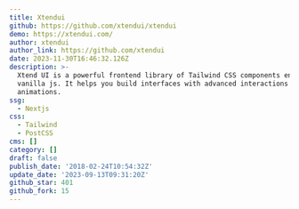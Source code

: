 ```yaml
---
title: Xtendui
github: https://github.com/xtendui/xtendui
demo: https://xtendui.com/
author: xtendui
author_link: https://github.com/xtendui
date: 2023-11-30T16:46:32.126Z
description: >-
  Xtend UI is a powerful frontend library of Tailwind CSS components enhanced by
  vanilla js. It helps you build interfaces with advanced interactions and
  animations.
ssg:
  - Nextjs
css:
  - Tailwind
  - PostCSS
cms: []
category: []
draft: false
publish_date: '2018-02-24T10:54:32Z'
update_date: '2023-09-13T09:31:20Z'
github_star: 401
github_fork: 15
---
```

